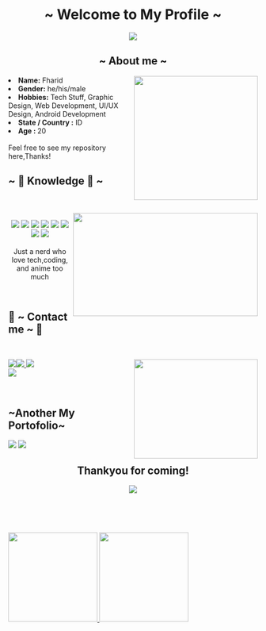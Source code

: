 <h1 align="center">~ Welcome to My Profile ~</h1>

<div align="center">
<img src="https://tenor.com/view/raise-a-suilen-bandori-bang-dream-gif-23250933.gif">
 </div>
 

<h2 align="center"> ~ About me ~ </h2>
<img src="https://tenor.com/view/masuki-satou-masuki-satou-masking-raise-a-suilen-gif-21199057.gif" height="250px" width="250px" align="right">
<li>
<b>Name:</b> Fharid </li>
</li>
<li>
<b>Gender:</b> he/his/male
</li>
<li>
<b>Hobbies:</b> Tech Stuff, Graphic Design, Web Development, UI/UX Design, Android Development
</li>
<li>
<b>State / Country :</b> ID
</li>
<li>
  <b>Age : </b> 20
</li>
<br>
Feel free to see my repository here,Thanks!

<div>
<h2 align="left">            ~ 📇 Knowledge 📇 ~</h2>
  <br><br>
  <img src="https://tenor.com/view/shioriko-mifune-shioriko-mifune-love-live-sifas-gif-20766422.gif" align="right" width="373.5px" height="208.5px">
<div>
  <p align="center"><img src="https://img.shields.io/badge/adobe%20photoshop%20-%2331A8FF.svg?&style=for-the-badge&logo=adobe%20photoshop&logoColor=white"/>
  <img src="https://img.shields.io/badge/html5%20-%23E34F26.svg?&style=for-the-badge&logo=html5&logoColor=white"/>
   <img src="https://img.shields.io/badge/css3%20-%231572B6.svg?&style=for-the-badge&logo=css3&logoColor=white"/>
  <img src="https://img.shields.io/badge/git%20-%23F05033.svg?&style=for-the-badge&logo=git&logoColor=white"/>
    <img src="https://img.shields.io/badge/figma-%23F24E1E.svg?style=for-the-badge&logo=figma&logoColor=white"/>
    <img src="https://img.shields.io/badge/Adobe%20XD-470137?style=for-the-badge&logo=Adobe%20XD&logoColor=#FF61F6"/>
    <img src="https://img.shields.io/badge/kotlin-%237F52FF.svg?style=for-the-badge&logo=kotlin&logoColor=white">
    <img src="https://img.shields.io/badge/python-3670A0?style=for-the-badge&logo=python&logoColor=ffdd54"><br><br>
    Just a nerd who love tech,coding, and anime too much
  </p>
  <br>
    
    
  <h2>         📝 ~ Contact me ~ 📝</h2>

<br>
  
  <a href ="https://www.linkedin.com/in/muhammad-fharid-akbar-24b9ab160/" target="_blank"><img src="https://img.shields.io/badge/LinkedIn-0077B5?style=for-the-badge&logo=linkedin&logoColor=white"></a><a href="https://www.instagram.com/mfharid.18/"><img src="https://img.shields.io/badge/Instagram-E4405F?style=for-the-badge&logo=instagram&logoColor=white">
  <img src="https://c.tenor.com/I4agzayzaXIAAAAM/lycoris-recoil-chisato.gif" align="right" width="250px" height="200px">
  <a href="https://steamcommunity.com/profiles/76561198870446165" target="_blank"><img src="https://img.shields.io/badge/steam-%23000000.svg?style=for-the-badge&logo=steam&logoColor=white"></a><br>
  <a href="https://discord.me/snowden#223" target="_blank"><img src="https://discord.c99.nl/widget/theme-1/745218673274388572.png"></a><br>
 
</div>
 
<div>
  <br>
  <h2 align="left">~Another My Portofolio~</h2>
  <a href="https://dribbble.com/fharid18" target"_blank"><img src="https://img.shields.io/badge/Dribbble-EA4C89?style=for-the-badge&logo=dribbble&logoColor=white"></a>
  <a href="https://medium.com/@muhammadfharidakbar" target="_blank"><img src="https://img.shields.io/badge/Medium-12100E?style=for-the-badge&logo=medium&logoColor=white"></a>
</div>
  
 
<div align="center">
<h2>Thankyou for coming!</h2>
<img src="https://tenor.com/view/shioriko-shioriko-mifune-anime-love-live-love-live-nijigasaki-gif-25682875.gif" align="center">
</div>

  
<br><br><br>
<p align="left">
<a href="https://github.com/FATx64">
<img height="180em" src="https://github-readme-stats-eight-theta.vercel.app/api?username=gilangadhan&show_icons=true&theme=algolia&include_all_commits=true&count_private=true"/>
<img height="180em" src="https://github-readme-stats-eight-theta.vercel.app/api/top-langs/?username=gilangadhan&layout=compact&langs_count=8&theme=algolia"/>
</a>
</p>
<br>


<!--
**FATx64/FATx64** is a ✨ _special_ ✨ repository because its `README.md` (this file) appears on your GitHub profile.
